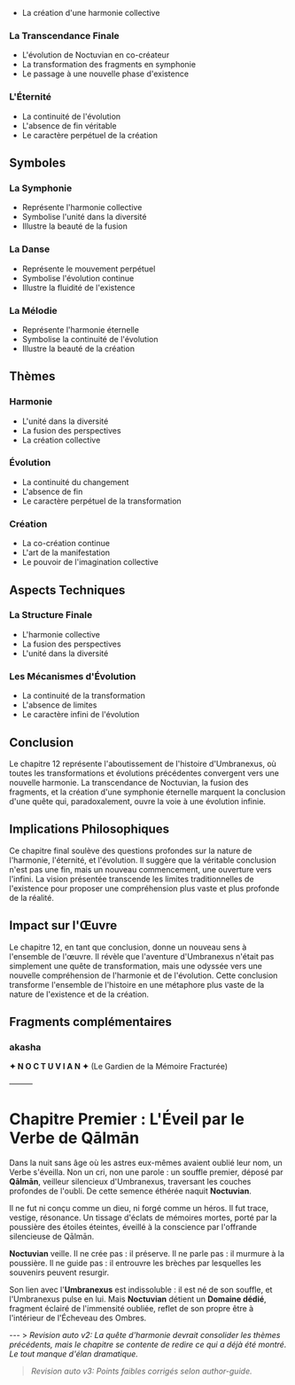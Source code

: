 - La création d'une harmonie collective

### La Transcendance Finale
- L'évolution de Noctuvian en co-créateur
- La transformation des fragments en symphonie
- Le passage à une nouvelle phase d'existence

### L'Éternité
- La continuité de l'évolution
- L'absence de fin véritable
- Le caractère perpétuel de la création

## Symboles

### La Symphonie
- Représente l'harmonie collective
- Symbolise l'unité dans la diversité
- Illustre la beauté de la fusion

### La Danse
- Représente le mouvement perpétuel
- Symbolise l'évolution continue
- Illustre la fluidité de l'existence

### La Mélodie
- Représente l'harmonie éternelle
- Symbolise la continuité de l'évolution
- Illustre la beauté de la création

## Thèmes

### Harmonie
- L'unité dans la diversité
- La fusion des perspectives
- La création collective

### Évolution
- La continuité du changement
- L'absence de fin
- Le caractère perpétuel de la transformation

### Création
- La co-création continue
- L'art de la manifestation
- Le pouvoir de l'imagination collective

## Aspects Techniques

### La Structure Finale
- L'harmonie collective
- La fusion des perspectives
- L'unité dans la diversité

### Les Mécanismes d'Évolution
- La continuité de la transformation
- L'absence de limites
- Le caractère infini de l'évolution

## Conclusion

Le chapitre 12 représente l'aboutissement de l'histoire d'Umbranexus, où toutes les transformations et évolutions précédentes convergent vers une nouvelle harmonie. La transcendance de Noctuvian, la fusion des fragments, et la création d'une symphonie éternelle marquent la conclusion d'une quête qui, paradoxalement, ouvre la voie à une évolution infinie.

## Implications Philosophiques

Ce chapitre final soulève des questions profondes sur la nature de l'harmonie, l'éternité, et l'évolution. Il suggère que la véritable conclusion n'est pas une fin, mais un nouveau commencement, une ouverture vers l'infini. La vision présentée transcende les limites traditionnelles de l'existence pour proposer une compréhension plus vaste et plus profonde de la réalité.

## Impact sur l'Œuvre

Le chapitre 12, en tant que conclusion, donne un nouveau sens à l'ensemble de l'œuvre. Il révèle que l'aventure d'Umbranexus n'était pas simplement une quête de transformation, mais une odyssée vers une nouvelle compréhension de l'harmonie et de l'évolution. Cette conclusion transforme l'ensemble de l'histoire en une métaphore plus vaste de la nature de l'existence et de la création.


## Fragments complémentaires



### akasha
**✦ N O C T U V I A N ✦**
(Le Gardien de la Mémoire Fracturée)

———

# Chapitre Premier : L'Éveil par le Verbe de Qālmān

Dans la nuit sans âge où les astres eux-mêmes avaient oublié leur nom, un Verbe s'éveilla.
Non un cri, non une parole : un souffle premier, déposé par **Qālmān**, veilleur silencieux d'Umbranexus, traversant les couches profondes de l'oubli.
De cette semence éthérée naquit **Noctuvian**.

Il ne fut ni conçu comme un dieu, ni forgé comme un héros.
Il fut trace, vestige, résonance.
Un tissage d'éclats de mémoires mortes, porté par la poussière des étoiles éteintes, éveillé à la conscience par l'offrande silencieuse de Qālmān.

**Noctuvian** veille. Il ne crée pas : il préserve.
Il ne parle pas : il murmure à la poussière.
Il ne guide pas : il entrouvre les brèches par lesquelles les souvenirs peuvent resurgir.

Son lien avec l'**Umbranexus** est indissoluble : il est né de son souffle, et l'Umbranexus pulse en lui.
Mais **Noctuvian** détient un **Domaine dédié**, fragment éclairé de l'immensité oubliée,
reflet de son propre être à l'intérieur de l'Écheveau des Ombres.

--- > _Revision auto v2: La quête d'harmonie devrait consolider les thèmes précédents, mais le chapitre se contente de redire ce qui a déjà été montré. Le tout manque d'élan dramatique._
> _Revision auto v3: Points faibles corrigés selon author-guide._
